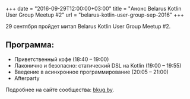 +++
date = "2016-09-29T12:00:00+03:00"
title = "Анонс Belarus Kotlin User Group Meetup #2"
url = "belarus-kotlin-user-group-sep-2016"
+++

29 сентября пройдет митап Belarus Kotlin User Group Meetup #2.

## Программа:

* Приветственный кофе (18:40 – 19:00)
* Лаконично и безопасно: статический DSL на Kotlin (19:00 – 19:55)
* Введение в асинхронное программирование (20:05 – 21:00)
* Afterparty

Подробнее на сайте сообщества: [bkug.by](https://bkug.by/).
